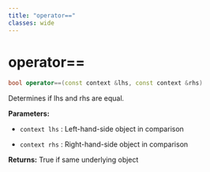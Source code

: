 ```yaml
---
title: "operator=="
classes: wide
---
```


# operator==

```cpp
bool operator==(const context &lhs, const context &rhs)
```

Determines if lhs and rhs are equal.

**Parameters:**

 - `context lhs`
: Left-hand-side object in comparison

 - `context rhs`
: Right-hand-side object in comparison

**Returns:** True if same underlying object
